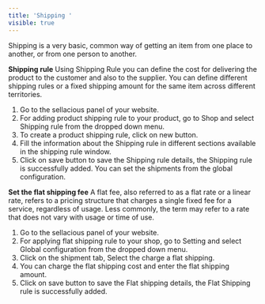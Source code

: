 ```yaml
---
title: 'Shipping '
visible: true
---
```


Shipping is a very basic, common way of getting an item from one place to another, or from one person to another.

**Shipping rule**
Using Shipping Rule you can define the cost for delivering the product to the customer and also to the supplier. You can define different shipping rules or a fixed shipping amount for the same item across different territories.

1. Go to the sellacious panel of your website.
2. For adding product shipping rule to your product, go to Shop and select Shipping rule from the dropped down menu.
3. To create a product shipping rule, click on new button.
4. Fill the information about the Shipping rule in different sections available in the shipping rule window. 
5. Click on save button to save the Shipping rule details, the Shipping rule is successfully added.
You can set the shipments from the global configuration.

**Set the flat shipping fee**
A flat fee, also referred to as a flat rate or a linear rate, refers to a pricing structure that charges a single fixed fee for a service, regardless of usage. Less commonly, the term may refer to a rate that does not vary with usage or time of use.
 
1. Go to the sellacious panel of your website.
2. For applying flat shipping rule to your shop, go to Setting and select Global configuration from the dropped down menu.
3. Click on the shipment tab, Select the charge a flat shipping.
4. You can charge the flat shipping cost and enter the flat shipping amount.
5. Click on save button to save the Flat shipping details, the Flat Shipping rule is successfully added.


